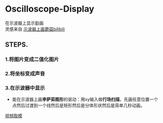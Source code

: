 # Oscilloscope-Display <br>
在示波器上显示勭画<br>
灵感来自 [示波器上画蘑菇bilibili](https://www.bilibili.com/video/av5335745/)<br>
## STEPS.<br>

### 1.将图片变成二值化图片<br>


### 2.将坐标变成声音<br>

### 3.在示波器中显示<br>
* 能在示波器上画**李萨茹图形**的驱动：用xy输入做**行场扫描**，先画任意位置一个点然后过渡到一个线然后是矩形然后是分体形状然后是简单几秒动画。

[视频取模](https://blog.csdn.net/liyuqian199695/article/details/50411466)


